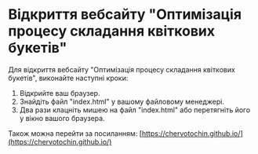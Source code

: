 # Відкриття вебсайту "Оптимізація процесу складання квіткових букетів"

Для відкриття вебсайту "Оптимізація процесу складання квіткових букетів", виконайте наступні кроки:

1. Відкрийте ваш браузер.
2. Знайдіть файл "index.html" у вашому файловому менеджері.
3. Два рази клацніть мишею на файл "index.html" або перетягніть його у вікно вашого браузера.

Також можна перейти за посиланням: [https://chervotochin.github.io/](https://chervotochin.github.io/)